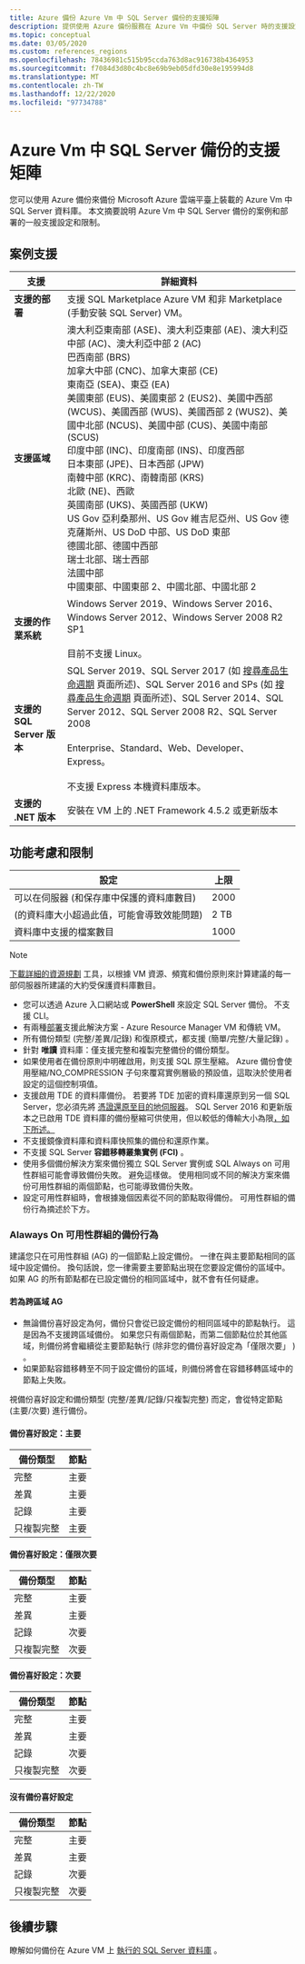 ```yaml
---
title: Azure 備份 Azure Vm 中 SQL Server 備份的支援矩陣
description: 提供使用 Azure 備份服務在 Azure Vm 中備份 SQL Server 時的支援設定和限制摘要。
ms.topic: conceptual
ms.date: 03/05/2020
ms.custom: references_regions
ms.openlocfilehash: 78436981c515b95ccda763d8ac916738b4364953
ms.sourcegitcommit: f7084d3d80c4bc8e69b9eb05dfd30e8e195994d8
ms.translationtype: MT
ms.contentlocale: zh-TW
ms.lasthandoff: 12/22/2020
ms.locfileid: "97734788"
---
```

# <a name="support-matrix-for-sql-server-backup-in-azure-vms"></a>Azure Vm 中 SQL Server 備份的支援矩陣

您可以使用 Azure 備份來備份 Microsoft Azure 雲端平臺上裝載的 Azure Vm 中 SQL Server 資料庫。 本文摘要說明 Azure Vm 中 SQL Server 備份的案例和部署的一般支援設定和限制。

## <a name="scenario-support"></a>案例支援

**支援** | **詳細資料**
--- | ---
**支援的部署** | 支援 SQL Marketplace Azure VM 和非 Marketplace (手動安裝 SQL Server) VM。
**支援區域** | 澳大利亞東南部 (ASE)、澳大利亞東部 (AE)、澳大利亞中部 (AC)、澳大利亞中部 2 (AC) <br> 巴西南部 (BRS)<br> 加拿大中部 (CNC)、加拿大東部 (CE)<br> 東南亞 (SEA)、東亞 (EA) <br> 美國東部 (EUS)、美國東部 2 (EUS2)、美國中西部 (WCUS)、美國西部 (WUS)、美國西部 2 (WUS2)、美國中北部 (NCUS)、美國中部 (CUS)、美國中南部 (SCUS) <br> 印度中部 (INC)、印度南部 (INS)、印度西部 <br> 日本東部 (JPE)、日本西部 (JPW) <br> 南韓中部 (KRC)、南韓南部 (KRS) <br> 北歐 (NE)、西歐 <br> 英國南部 (UKS)、英國西部 (UKW) <br> US Gov 亞利桑那州、US Gov 維吉尼亞州、US Gov 德克薩斯州、US DoD 中部、US DoD 東部 <br> 德國北部、德國中西部 <br> 瑞士北部、瑞士西部 <br> 法國中部 <br> 中國東部、中國東部 2、中國北部、中國北部 2
**支援的作業系統** | Windows Server 2019、Windows Server 2016、Windows Server 2012、Windows Server 2008 R2 SP1 <br/><br/> 目前不支援 Linux。
**支援的 SQL Server 版本** | SQL Server 2019、SQL Server 2017 (如 [搜尋產品生命週期](https://support.microsoft.com/lifecycle/search?alpha=SQL%20server%202017) 頁面所述)、SQL Server 2016 and SPs (如 [搜尋產品生命週期](https://support.microsoft.com/lifecycle/search?alpha=SQL%20server%202016%20service%20pack) 頁面所述)、SQL Server 2014、SQL Server 2012、SQL Server 2008 R2、SQL Server 2008 <br/><br/> Enterprise、Standard、Web、Developer、Express。<br><br>不支援 Express 本機資料庫版本。
**支援的 .NET 版本** | 安裝在 VM 上的 .NET Framework 4.5.2 或更新版本

## <a name="feature-considerations-and-limitations"></a>功能考慮和限制

|設定  |上限 |
|---------|---------|
|可以在伺服器 (和保存庫中保護的資料庫數目)     |   2000      |
| (的資料庫大小超過此值，可能會導致效能問題)    |   2 TB      |
|資料庫中支援的檔案數目    |   1000      |

>[!NOTE]
> [下載詳細的資源規劃](https://download.microsoft.com/download/A/B/5/AB5D86F0-DCB7-4DC3-9872-6155C96DE500/SQL%20Server%20in%20Azure%20VM%20Backup%20Scale%20Calculator.xlsx) 工具，以根據 VM 資源、頻寬和備份原則來計算建議的每一部伺服器所建議的大約受保護資料庫數目。

* 您可以透過 Azure 入口網站或 **PowerShell** 來設定 SQL Server 備份。 不支援 CLI。
* 有兩種[部署](../azure-resource-manager/management/deployment-models.md)支援此解決方案 - Azure Resource Manager VM 和傳統 VM。
* 所有備份類型 (完整/差異/記錄) 和復原模式，都支援 (簡單/完整/大量記錄) 。
* 針對 **唯讀** 資料庫：僅支援完整和複製完整備份的備份類型。
* 如果使用者在備份原則中明確啟用，則支援 SQL 原生壓縮。 Azure 備份會使用壓縮/NO_COMPRESSION 子句來覆寫實例層級的預設值，這取決於使用者設定的這個控制項值。
* 支援啟用 TDE 的資料庫備份。 若要將 TDE 加密的資料庫還原到另一個 SQL Server，您必須先將 [憑證還原至目的地伺服器](/sql/relational-databases/security/encryption/move-a-tde-protected-database-to-another-sql-server)。 SQL Server 2016 和更新版本之已啟用 TDE 資料庫的備份壓縮可供使用，但以較低的傳輸大小為限[，如下所述。](https://techcommunity.microsoft.com/t5/sql-server/backup-compression-for-tde-enabled-databases-important-fixes-in/ba-p/385593)
* 不支援鏡像資料庫和資料庫快照集的備份和還原作業。
* 不支援 SQL Server **容錯移轉叢集實例 (FCI)** 。
* 使用多個備份解決方案來備份獨立 SQL Server 實例或 SQL Always on 可用性群組可能會導致備份失敗。 避免這樣做。 使用相同或不同的解決方案來備份可用性群組的兩個節點，也可能導致備份失敗。
* 設定可用性群組時，會根據幾個因素從不同的節點取得備份。 可用性群組的備份行為摘述於下方。

### <a name="back-up-behavior-with-always-on-availability-groups"></a>Alaways On 可用性群組的備份行為

建議您只在可用性群組 (AG) 的一個節點上設定備份。 一律在與主要節點相同的區域中設定備份。 換句話說，您一律需要主要節點出現在您要設定備份的區域中。 如果 AG 的所有節點都在已設定備份的相同區域中，就不會有任何疑慮。

#### <a name="for-cross-region-ag"></a>若為跨區域 AG

* 無論備份喜好設定為何，備份只會從已設定備份的相同區域中的節點執行。 這是因為不支援跨區域備份。 如果您只有兩個節點，而第二個節點位於其他區域，則備份將會繼續從主要節點執行 (除非您的備份喜好設定為「僅限次要」 ) 。
* 如果節點容錯移轉至不同于設定備份的區域，則備份將會在容錯移轉區域中的節點上失敗。

視備份喜好設定和備份類型 (完整/差異/記錄/只複製完整) 而定，會從特定節點 (主要/次要) 進行備份。

#### <a name="backup-preference-primary"></a>備份喜好設定：主要

**備份類型** | **節點**
--- | ---
完整 | 主要
差異 | 主要
記錄 |  主要
只複製完整 |  主要

#### <a name="backup-preference-secondary-only"></a>備份喜好設定：僅限次要

**備份類型** | **節點**
--- | ---
完整 | 主要
差異 | 主要
記錄 |  次要
只複製完整 |  次要

#### <a name="backup-preference-secondary"></a>備份喜好設定：次要

**備份類型** | **節點**
--- | ---
完整 | 主要
差異 | 主要
記錄 |  次要
只複製完整 |  次要

#### <a name="no-backup-preference"></a>沒有備份喜好設定

**備份類型** | **節點**
--- | ---
完整 | 主要
差異 | 主要
記錄 |  次要
只複製完整 |  次要

## <a name="next-steps"></a>後續步驟

瞭解如何備份在 Azure VM 上 [執行的 SQL Server 資料庫](backup-azure-sql-database.md) 。